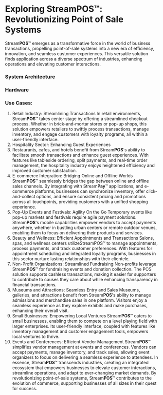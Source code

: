 # Exploring Stream**POS**™: Revolutionizing Point of Sale Systems

Stream**POS**™ emerges as a transformative force in the world of business transactions, propelling point-of-sale systems into a new era of efficiency, innovation, and seamless customer experiences. This versatile solution finds application across a diverse spectrum of industries, enhancing operations and elevating customer interactions. 

### System Architecture

### Hardware

### Use Cases:

1. Retail Industry: Streamlining Transactions
In retail environments, Stream**POS**™ takes center stage by offering a streamlined checkout process. Whether in brick-and-mortar stores or pop-up shops, this solution empowers retailers to swiftly process transactions, manage inventory, and engage customers with loyalty programs, all within a user-friendly interface.
2. Hospitality Sector: Enhancing Guest Experiences
3. Restaurants, cafes, and hotels benefit from Stream**POS**'s ability to facilitate smooth transactions and enhance guest experiences. With features like tableside ordering, split payments, and real-time order management, the hospitality industry enjoys heightened efficiency and improved customer satisfaction.
5. E-commerce Integration: Bridging Online and Offline Worlds
Stream**POS**™ seamlessly bridges the gap between online and offline sales channels. By integrating with Stream**Pay**™ applications, and e-commerce platforms, businesses can synchronize inventory, offer click-and-collect options, and ensure consistent pricing and promotions across all touchpoints, providing customers with a unified shopping experience.
6. Pop-Up Events and Festivals: Agility On the Go
Temporary events like pop-up markets and festivals require agile payment solutions. Stream**POS**'s mobile capabilities empower vendors to accept payments anywhere, whether in bustling urban centers or remote outdoor venues, enabling them to focus on delivering their products and services.
7. Beauty and Wellness: Efficient Appointments and Transactions
Salons, spas, and wellness centers utilizeStreamPOS™ to manage appointments, process payments, and track customer preferences. With features for appointment scheduling and integrated loyalty programs, businesses in this sector nurture lasting relationships with their clientele.
8. Non-Profit Organizations: Streamlined Fundraising
Non-profits leverage Stream**POS**™ for fundraising events and donation collection. The POS solution supports cashless transactions, making it easier for supporters to contribute to causes they care about while enhancing transparency in financial transactions.
9. Museums and Attractions: Seamless Entry and Sales
Museums, galleries, and attractions benefit from Stream**POS**'s ability to manage admissions and merchandise sales in one platform. Visitors enjoy a seamless experience as they explore exhibits and make purchases, enhancing their overall visit.
10. Small Businesses: Empowering Local Ventures
Stream**POS**™ caters to small businesses, enabling them to compete on a level playing field with larger enterprises. Its user-friendly interface, coupled with features like inventory management and customer engagement tools, empowers local ventures to thrive.
11. Events and Conferences: Efficient Vendor Management
Stream**POS**™ simplifies vendor management at events and conferences. Vendors can accept payments, manage inventory, and track sales, allowing event organizers to focus on delivering a seamless experience to attendees.
In essence, Stream**POS**™ transcends industries, creating an integrated ecosystem that empowers businesses to elevate customer interactions, streamline operations, and adapt to ever-changing market demands. By revolutionizing point-of-sale systems, Stream**POS**™ contributes to the evolution of commerce, supporting businesses of all sizes in their quest for success.
